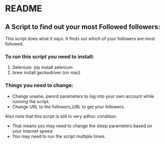 # README

## A Script to find out your most Followed followers:

This script does what it says. It finds out which of your followers are most followed. 

### To run this script you need to install:

1. Selenium: pip install selenium
2. brew install geckodriver (on mac)

### Things you need to change: 
- Change uname, pword parameters to log into your own account while running the script.
- Change URL to the followers_URL to get your followers.

Also note that this script is still in very adhoc condition. 

- That means you may need to change the sleep parameters based on your internet speed. 
- You may need to run the script multiple times.
